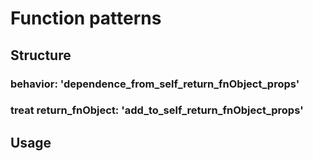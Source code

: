 # Function patterns

## Structure
### behavior: 'dependence_from_self_return_fnObject_props'
### treat return_fnObject: 'add_to_self_return_fnObject_props'
## Usage
